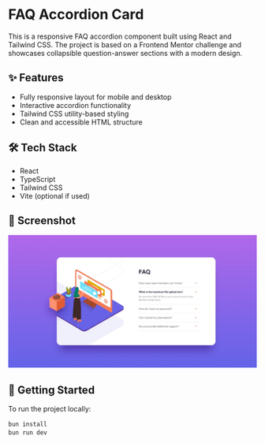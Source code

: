 # FAQ Accordion Card

This is a responsive FAQ accordion component built using React and Tailwind CSS. The project is based on a Frontend Mentor challenge and showcases collapsible question-answer sections with a modern design.

## ✨ Features

- Fully responsive layout for mobile and desktop
- Interactive accordion functionality
- Tailwind CSS utility-based styling
- Clean and accessible HTML structure

## 🛠️ Tech Stack

- React
- TypeScript
- Tailwind CSS
- Vite (optional if used)

## 📸 Screenshot

![Screenshot](./src/desktop-design.jpg)

## 🚀 Getting Started

To run the project locally:

```bash
bun install
bun run dev
